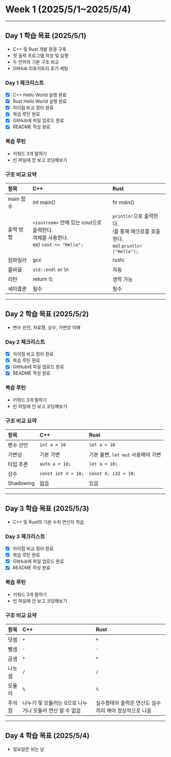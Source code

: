 # Week 1 (2025/5/1~2025/5/4)

---

## Day 1 학습 목표 (2025/5/1)
- C++ 및 Rust 개발 환경 구축
- 첫 출력 프로그램 작성 및 실행
- 두 언어의 기본 구조 비교
- GitHub 리포지토리 초기 세팅

### Day 1 체크리스트
- [x] C++ Hello World 실행 완료 
- [x] Rust Hello World 실행 완료 
- [x] 차이점 비교 정리 완료 
- [x] 복습 루틴 완료 
- [x] GitHub에 파일 업로드 완료 
- [x] README 작성 완료 

### 복습 루틴
- 키워드 3개 말하기
- 빈 파일에 안 보고 코딩해보기

### 구조 비교 요약
| 항목 | C++ | Rust |
|:-|:-|:-|
| main 함수 | int main() | fn main() |
| 출력 방법 | `<iostream>` 안에 있는 cout으로 출력한다. <br>객체를 사용한다. <br>ex) `cout << "Hello";` | `println!`으로 출력한다. <br>!를 통해 매크로를 호출한다. <br>ex) `println!("Hello");` |
| 컴파일러 | gcc | rustc |
| 줄바꿈 | `std::endl` or \n | 자동 |
| 리턴 | return 0; | 생략 가능 |
| 세미콜론 | 필수 | 필수 |

---

## Day 2 학습 목표 (2025/5/2)
- 변수 선언, 자료형, 상수, 가변성 이해

### Day 2 체크리스트
- [x] 차이점 비교 정리 완료 
- [x] 복습 루틴 완료 
- [x] GitHub에 파일 업로드 완료 
- [x] README 작성 완료

### 복습 루틴
- 키워드 3개 말하기
- 빈 파일에 안 보고 코딩해보기

### 구조 비교 요약
| 항목 | C++ | Rust |
|:-|:-|:-|
| 변수 선언 | `int a = 10` | `let a = 10` |
| 가변성 | 기본 가변 | 기본 불변, `let mut` 사용해야 가변 |
| 타입 추론 | `auto a = 10;` | `let a = 10;` |
| 상수 | `const int X = 10;` | `const X: i32 = 10;` |
| Shadowing | 없음 | 있음 |

---

## Day 3 학습 목표 (2025/5/3)
- C++ 및 Rust의 기본 수치 연산자 학습

### Day 3 체크리스트
- [x] 차이점 비교 정리 완료 
- [x] 복습 루틴 완료 
- [x] GitHub에 파일 업로드 완료 
- [x] README 작성 완료

### 복습 루틴
- 키워드 3개 말하기
- 빈 파일에 안 보고 코딩해보기

### 구조 비교 요약
| 항목 | C++ | Rust |
|:-|:-|:-|
| 덧셈 | `+` | `+` |
| 뺄셈 | `-` | `-` |
| 곱셈 | `*` | `*` |
| 나눗셈 | `/` | `/` |
| 모듈러 | `%` | `%` |
| 주의점 | 나누기 및 모듈러는 0으로 나누거나 모듈러 연산 할 수 없음 | 실수형태의 출력은 연산도 실수끼리 해야 정상적으로 나옴 |

---

## Day 4 학습 목표 (2025/5/4)
- 일요일은 쉬는 날
